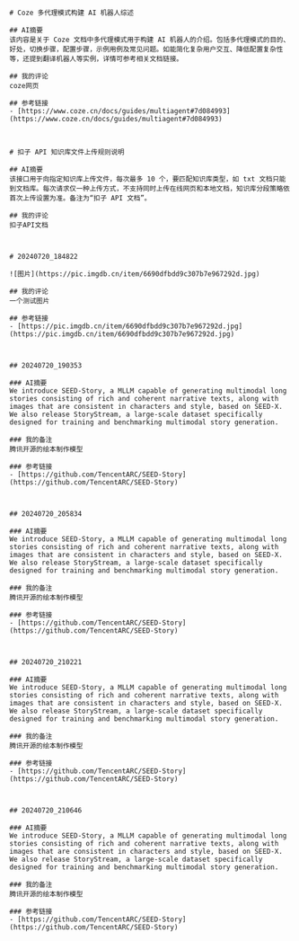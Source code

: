 


    # Coze 多代理模式构建 AI 机器人综述
    
    ## AI摘要
    该内容是关于 Coze 文档中多代理模式用于构建 AI 机器人的介绍。包括多代理模式的目的、好处，切换步骤，配置步骤，示例用例及常见问题。如能简化复杂用户交互、降低配置复杂性等，还提到翻译机器人等实例，详情可参考相关文档链接。
        
    ## 我的评论
    coze网页
        
    ## 参考链接
    - [https://www.coze.cn/docs/guides/multiagent#7d084993](https://www.coze.cn/docs/guides/multiagent#7d084993)
        
    

    # 扣子 API 知识库文件上传规则说明
    
    ## AI摘要
    该接口用于向指定知识库上传文件，每次最多 10 个，要匹配知识库类型，如 txt 文档只能到文档库。每次请求仅一种上传方式，不支持同时上传在线网页和本地文档，知识库分段策略依首次上传设置为准。备注为“扣子 API 文档”。
        
    ## 我的评论
    扣子API文档
        
    

    # 20240720_184822
    
    ![图片](https://pic.imgdb.cn/item/6690dfbdd9c307b7e967292d.jpg)
        
    ## 我的评论
    一个测试图片
        
    ## 参考链接
    - [https://pic.imgdb.cn/item/6690dfbdd9c307b7e967292d.jpg](https://pic.imgdb.cn/item/6690dfbdd9c307b7e967292d.jpg)
        
    

    ## 20240720_190353
    
    ### AI摘要
    We introduce SEED-Story, a MLLM capable of generating multimodal long stories consisting of rich and coherent narrative texts, along with images that are consistent in characters and style, based on SEED-X. We also release StoryStream, a large-scale dataset specifically designed for training and benchmarking multimodal story generation.
        
    ### 我的备注
    腾讯开源的绘本制作模型
        
    ### 参考链接
    - [https://github.com/TencentARC/SEED-Story](https://github.com/TencentARC/SEED-Story)
        
    

    ## 20240720_205834
    
    ### AI摘要
    We introduce SEED-Story, a MLLM capable of generating multimodal long stories consisting of rich and coherent narrative texts, along with images that are consistent in characters and style, based on SEED-X. We also release StoryStream, a large-scale dataset specifically designed for training and benchmarking multimodal story generation.
        
    ### 我的备注
    腾讯开源的绘本制作模型
        
    ### 参考链接
    - [https://github.com/TencentARC/SEED-Story](https://github.com/TencentARC/SEED-Story)
        
    

    ## 20240720_210221
    
    ### AI摘要
    We introduce SEED-Story, a MLLM capable of generating multimodal long stories consisting of rich and coherent narrative texts, along with images that are consistent in characters and style, based on SEED-X. We also release StoryStream, a large-scale dataset specifically designed for training and benchmarking multimodal story generation.
        
    ### 我的备注
    腾讯开源的绘本制作模型
        
    ### 参考链接
    - [https://github.com/TencentARC/SEED-Story](https://github.com/TencentARC/SEED-Story)
        
    

    ## 20240720_210646
    
    ### AI摘要
    We introduce SEED-Story, a MLLM capable of generating multimodal long stories consisting of rich and coherent narrative texts, along with images that are consistent in characters and style, based on SEED-X. We also release StoryStream, a large-scale dataset specifically designed for training and benchmarking multimodal story generation.
        
    ### 我的备注
    腾讯开源的绘本制作模型
        
    ### 参考链接
    - [https://github.com/TencentARC/SEED-Story](https://github.com/TencentARC/SEED-Story)
        
    